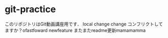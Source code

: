 # git-practice
このリポジトリはGit動画講座用です．
local change change
コンフリクトしてますか？ofastfoward newfeature
またまたreadme更新mamamamma
